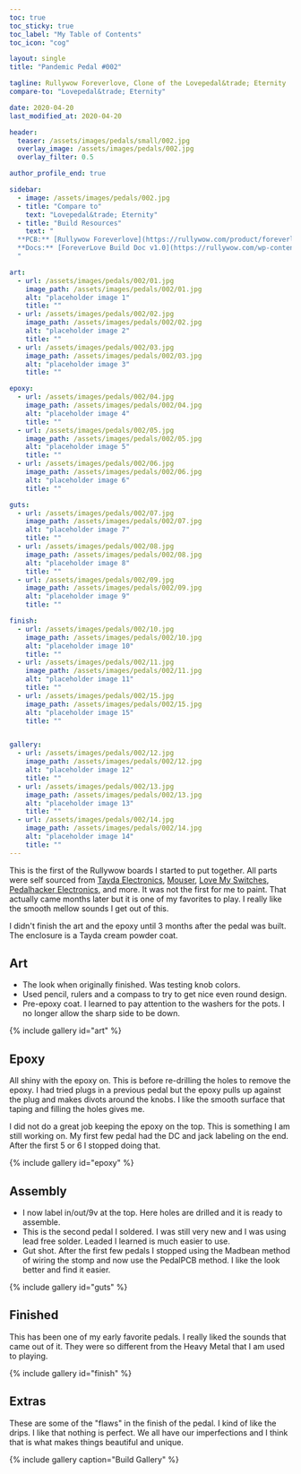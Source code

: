 ```yaml
---
toc: true
toc_sticky: true
toc_label: "My Table of Contents"
toc_icon: "cog"

layout: single
title: "Pandemic Pedal #002"

tagline: Rullywow Foreverlove, Clone of the Lovepedal&trade; Eternity
compare-to: "Lovepedal&trade; Eternity"

date: 2020-04-20
last_modified_at: 2020-04-20

header:
  teaser: /assets/images/pedals/small/002.jpg
  overlay_image: /assets/images/pedals/002.jpg
  overlay_filter: 0.5

author_profile_end: true

sidebar:
  - image: /assets/images/pedals/002.jpg
  - title: "Compare to"
    text: "Lovepedal&trade; Eternity"
  - title: "Build Resources"
    text: "
  **PCB:** [Rullywow Foreverlove](https://rullywow.com/product/foreverlove-diy-pcb-inspired-lovepedal-eternity/)<br>
  **Docs:** [ForeverLove Build Doc v1.0](https://rullywow.com/wp-content/uploads/2015/01/ForeverLove-Build-Doc-v1.0.pdf)
  "

art:
  - url: /assets/images/pedals/002/01.jpg
    image_path: /assets/images/pedals/002/01.jpg
    alt: "placeholder image 1"
    title: ""
  - url: /assets/images/pedals/002/02.jpg
    image_path: /assets/images/pedals/002/02.jpg
    alt: "placeholder image 2"
    title: ""
  - url: /assets/images/pedals/002/03.jpg
    image_path: /assets/images/pedals/002/03.jpg
    alt: "placeholder image 3"
    title: ""

epoxy:
  - url: /assets/images/pedals/002/04.jpg
    image_path: /assets/images/pedals/002/04.jpg
    alt: "placeholder image 4"
    title: ""
  - url: /assets/images/pedals/002/05.jpg
    image_path: /assets/images/pedals/002/05.jpg
    alt: "placeholder image 5"
    title: ""
  - url: /assets/images/pedals/002/06.jpg
    image_path: /assets/images/pedals/002/06.jpg
    alt: "placeholder image 6"
    title: ""

guts:
  - url: /assets/images/pedals/002/07.jpg
    image_path: /assets/images/pedals/002/07.jpg
    alt: "placeholder image 7"
    title: ""
  - url: /assets/images/pedals/002/08.jpg
    image_path: /assets/images/pedals/002/08.jpg
    alt: "placeholder image 8"
    title: ""
  - url: /assets/images/pedals/002/09.jpg
    image_path: /assets/images/pedals/002/09.jpg
    alt: "placeholder image 9"
    title: ""

finish:
  - url: /assets/images/pedals/002/10.jpg
    image_path: /assets/images/pedals/002/10.jpg
    alt: "placeholder image 10"
    title: ""
  - url: /assets/images/pedals/002/11.jpg
    image_path: /assets/images/pedals/002/11.jpg
    alt: "placeholder image 11"
    title: ""
  - url: /assets/images/pedals/002/15.jpg
    image_path: /assets/images/pedals/002/15.jpg
    alt: "placeholder image 15"
    title: ""


gallery:
  - url: /assets/images/pedals/002/12.jpg
    image_path: /assets/images/pedals/002/12.jpg
    alt: "placeholder image 12"
    title: ""
  - url: /assets/images/pedals/002/13.jpg
    image_path: /assets/images/pedals/002/13.jpg
    alt: "placeholder image 13"
    title: ""
  - url: /assets/images/pedals/002/14.jpg
    image_path: /assets/images/pedals/002/14.jpg
    alt: "placeholder image 14"
    title: ""
---
```



This is the first of the Rullywow boards I started to put together. All parts were self sourced from [Tayda Electronics](https://www.taydaelectronics.com/), [Mouser](https://www.mouser.com/), [Love My Switches](https://lovemyswitches.com/), [Pedalhacker Electronics](https://www.pedalhackerelectronics.com/default.asp), and more. It was not the first for me to paint. That actually came months later but it is one of my favorites to play. I really like the smooth mellow sounds I get out of this.

I didn't finish the art and the epoxy until 3 months after the pedal was built. The enclosure is a Tayda cream powder coat.

## Art ###

* The look when originally finished. Was testing knob colors.
* Used pencil, rulers and a compass to try to get nice even round design.
* Pre-epoxy coat. I learned to pay attention to the washers for the pots. I no longer allow the sharp side to be down.

{% include gallery id="art" %}

## Epoxy ###

All shiny with the epoxy on. This is before re-drilling the holes to remove the epoxy. I had tried plugs in a previous pedal but the epoxy pulls up against the plug and makes divots around the knobs. I like the smooth surface that taping and filling the holes gives me.

I did not do a great job keeping the epoxy on the top. This is something I am still working on. My first few pedal had the DC and jack labeling on the end. After the first 5 or 6 I stopped doing that.

{% include gallery id="epoxy" %}

## Assembly ###

* I now label in/out/9v at the top. Here holes are drilled and it is ready to assemble.
* This is the second pedal I soldered. I was still very new and I was using lead free solder. Leaded I learned is much easier to use.
* Gut shot. After the first few pedals I stopped using the Madbean method of wiring the stomp and now use the PedalPCB method. I like the look better and find it easier.

{% include gallery id="guts" %}

## Finished ###

This has been one of my early favorite pedals. I really liked the sounds that came out of it. They were so different from the Heavy Metal that I am used to playing. 

{% include gallery id="finish" %}

## Extras ###

These are some of the "flaws" in the finish of the pedal. I kind of like the drips. I like that nothing is perfect. We all have our imperfections and I think that is what makes things beautiful and unique.

{% include gallery caption="Build Gallery" %}
